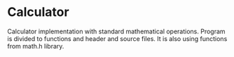 # Calculator
Calculator implementation with standard mathematical operations. Program is divided to functions and header and source files. It is also using functions from math.h library.
